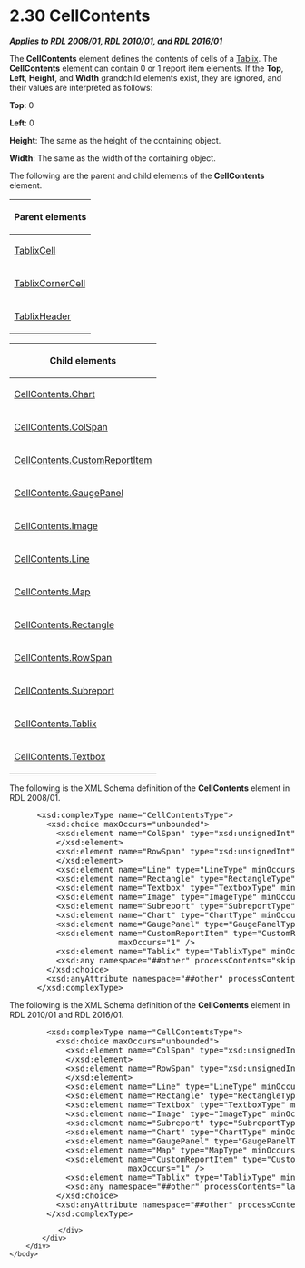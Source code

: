 <html dir="LTR" xmlns:mshelp="http://msdn.microsoft.com/mshelp" xmlns:ddue="http://ddue.schemas.microsoft.com/authoring/2003/5" xmlns:xlink="http://www.w3.org/1999/xlink" xmlns:tool="http://www.microsoft.com/tooltip">
    <head>
        <meta http-equiv="Content-Type" content="text/html; CHARSET=utf-8"></meta>
        <meta name="save" content="history"></meta>
        <title>2.30 CellContents</title>
        <xml>
            <mshelp:toctitle title="2.30 CellContents"></mshelp:toctitle>
            <mshelp:rltitle title="[MS-RDL]: CellContents"></mshelp:rltitle>
            <mshelp:keyword index="A" term="43ccec32-ec37-401c-ba8a-edbfa74e42f4"></mshelp:keyword>
            <mshelp:attr name="DCSext.ContentType" value="open specification"></mshelp:attr>
            <mshelp:attr name="AssetID" value="43ccec32-ec37-401c-ba8a-edbfa74e42f4"></mshelp:attr>
            <mshelp:attr name="TopicType" value="kbRef"></mshelp:attr>
            <mshelp:attr name="DCSext.Title" value="[MS-RDL]: CellContents" />
        </xml>
    </head>
    <body>
        <div id="header">
            <h1 class="heading">2.30 CellContents</h1>
        </div>
        <div id="mainSection">
            <div id="mainBody">
                <div id="allHistory" class="saveHistory"></div>
                <div id="sectionSection0" class="section" name="collapseableSection">
                    

<p><b><i>Applies to </i></b><a href="1e855f94-4617-47e4-b89e-0856c6cb420f.md"><b><i>RDL 2008/01</i></b></a><b><i>,
</i></b><a href="3428e690-a348-4ec7-8a6a-8efb42d2cdee.md"><b><i>RDL 2010/01</i></b></a><b><i>,
and </i></b><a href="52ce3983-2bfc-4e72-9359-42aaf5fe4509.md"><b><i>RDL 2016/01</i></b></a></p>

<p>The <b>CellContents</b> element defines the contents of
cells of a <a href="e42fb86e-799a-4202-8845-ac38831efccb.md">Tablix</a>. The <b>CellContents</b>
element can contain 0 or 1 report item elements. If the <b>Top</b>, <b>Left</b>,
<b>Height</b>, and <b>Width</b> grandchild elements exist, they are ignored,
and their values are interpreted as follows:</p>

<p><b>Top</b>: 0</p>

<p><b>Left</b>: 0</p>

<p><b>Height</b>: The same as the height of the
containing object.</p>

<p><b>Width</b>: The same as the width of the containing
object.</p>

<p>The following are the parent and child elements of the <b>CellContents</b>
element.</p>

<table>
 <thead>
  <tr>
   <th>
   <p>Parent elements</p>
   </th>
  </tr>
 </thead>
 <tr>
  <td>
  <p><a href="33258f80-fa42-4baf-abd5-ded34ffbbc61.md">TablixCell</a></p>
  </td>
 </tr>
 <tr>
  <td>
  <p><a href="6cdfb648-977b-4e6a-9316-19e8d45b6c10.md">TablixCornerCell</a></p>
  </td>
 </tr>
 <tr>
  <td>
  <p><a href="ac71f119-59be-471b-9316-e95b931402cb.md">TablixHeader</a></p>
  </td>
 </tr>
</table>

<p> </p>

<table>
 <thead>
  <tr>
   <th>
   <p>Child elements</p>
   </th>
  </tr>
 </thead>
 <tr>
  <td>
  <p><a href="90926a0d-f021-4dd5-8d20-0bba6c7a1991.md">CellContents.Chart</a></p>
  </td>
 </tr>
 <tr>
  <td>
  <p><a href="3ffb0387-2dd7-4b21-b36d-6df8fd0a0887.md">CellContents.ColSpan</a></p>
  </td>
 </tr>
 <tr>
  <td>
  <p><a href="e09f0734-9dfe-48bb-8a01-83fd55737d5c.md">CellContents.CustomReportItem</a></p>
  </td>
 </tr>
 <tr>
  <td>
  <p><a href="8286c536-2fa9-4ff0-93b8-6982faa2c305.md">CellContents.GaugePanel</a></p>
  </td>
 </tr>
 <tr>
  <td>
  <p><a href="09dceeb9-3f84-499f-b37a-2f6138eed780.md">CellContents.Image</a></p>
  </td>
 </tr>
 <tr>
  <td>
  <p><a href="a6e4edf9-5630-4255-b212-276b4e5c62a6.md">CellContents.Line</a></p>
  </td>
 </tr>
 <tr>
  <td>
  <p><a href="bd1cf9f2-0bc1-46df-82b2-d23b3ca45dc1.md">CellContents.Map</a></p>
  </td>
 </tr>
 <tr>
  <td>
  <p><a href="c5a5fbb0-c109-462a-ad16-ea1600b51ae0.md">CellContents.Rectangle</a></p>
  </td>
 </tr>
 <tr>
  <td>
  <p><a href="86a03c35-d5eb-4e30-be28-f8219e73fa30.md">CellContents.RowSpan</a></p>
  </td>
 </tr>
 <tr>
  <td>
  <p><a href="8055db6b-3215-46db-b1bf-b5a4ec874e36.md">CellContents.Subreport</a></p>
  </td>
 </tr>
 <tr>
  <td>
  <p><a href="cb7cc349-acc7-4ecb-bb8c-a451d7ae1dfb.md">CellContents.Tablix</a></p>
  </td>
 </tr>
 <tr>
  <td>
  <p><a href="231b670f-37d0-4fa6-a874-cc9c52229fdd.md">CellContents.Textbox</a></p>
  </td>
 </tr>
</table>

<p>The following is the XML Schema definition of the <b>CellContents</b>
element in RDL 2008/01.</p>

<dl>
<dd>
<div><pre> &lt;xsd:complexType name=&quot;CellContentsType&quot;&gt;
   &lt;xsd:choice maxOccurs=&quot;unbounded&quot;&gt;
     &lt;xsd:element name=&quot;ColSpan&quot; type=&quot;xsd:unsignedInt&quot; minOccurs=&quot;0&quot; maxOccurs=&quot;1&quot;&gt;
     &lt;/xsd:element&gt;
     &lt;xsd:element name=&quot;RowSpan&quot; type=&quot;xsd:unsignedInt&quot; minOccurs=&quot;0&quot; maxOccurs=&quot;1&quot;&gt;
     &lt;/xsd:element&gt;
     &lt;xsd:element name=&quot;Line&quot; type=&quot;LineType&quot; minOccurs=&quot;0&quot; maxOccurs=&quot;1&quot; /&gt;
     &lt;xsd:element name=&quot;Rectangle&quot; type=&quot;RectangleType&quot; minOccurs=&quot;0&quot; maxOccurs=&quot;1&quot; /&gt;
     &lt;xsd:element name=&quot;Textbox&quot; type=&quot;TextboxType&quot; minOccurs=&quot;0&quot; maxOccurs=&quot;1&quot; /&gt;
     &lt;xsd:element name=&quot;Image&quot; type=&quot;ImageType&quot; minOccurs=&quot;0&quot; maxOccurs=&quot;1&quot; /&gt;
     &lt;xsd:element name=&quot;Subreport&quot; type=&quot;SubreportType&quot; minOccurs=&quot;0&quot; maxOccurs=&quot;1&quot; /&gt;
     &lt;xsd:element name=&quot;Chart&quot; type=&quot;ChartType&quot; minOccurs=&quot;0&quot; maxOccurs=&quot;1&quot; /&gt;
     &lt;xsd:element name=&quot;GaugePanel&quot; type=&quot;GaugePanelType&quot; minOccurs=&quot;0&quot; maxOccurs=&quot;1&quot; /&gt;
     &lt;xsd:element name=&quot;CustomReportItem&quot; type=&quot;CustomReportItemType&quot; minOccurs=&quot;0&quot; 
                  maxOccurs=&quot;1&quot; /&gt;
     &lt;xsd:element name=&quot;Tablix&quot; type=&quot;TablixType&quot; minOccurs=&quot;0&quot; maxOccurs=&quot;1&quot; /&gt;
     &lt;xsd:any namespace=&quot;##other&quot; processContents=&quot;skip&quot; /&gt;
   &lt;/xsd:choice&gt;
   &lt;xsd:anyAttribute namespace=&quot;##other&quot; processContents=&quot;skip&quot; /&gt;
 &lt;/xsd:complexType&gt;
</pre></div>
</dd></dl>

<p>The following is the XML Schema definition of the <b>CellContents</b>
element in RDL 2010/01 and RDL 2016/01.</p>

<dl>
<dd>
<div><pre>   &lt;xsd:complexType name=&quot;CellContentsType&quot;&gt;
     &lt;xsd:choice maxOccurs=&quot;unbounded&quot;&gt;
       &lt;xsd:element name=&quot;ColSpan&quot; type=&quot;xsd:unsignedInt&quot; minOccurs=&quot;0&quot; maxOccurs=&quot;1&quot;&gt;
       &lt;/xsd:element&gt;
       &lt;xsd:element name=&quot;RowSpan&quot; type=&quot;xsd:unsignedInt&quot; minOccurs=&quot;0&quot; maxOccurs=&quot;1&quot;&gt;
       &lt;/xsd:element&gt;
       &lt;xsd:element name=&quot;Line&quot; type=&quot;LineType&quot; minOccurs=&quot;0&quot; maxOccurs=&quot;1&quot; /&gt;
       &lt;xsd:element name=&quot;Rectangle&quot; type=&quot;RectangleType&quot; minOccurs=&quot;0&quot; maxOccurs=&quot;1&quot; /&gt;
       &lt;xsd:element name=&quot;Textbox&quot; type=&quot;TextboxType&quot; minOccurs=&quot;0&quot; maxOccurs=&quot;1&quot; /&gt;
       &lt;xsd:element name=&quot;Image&quot; type=&quot;ImageType&quot; minOccurs=&quot;0&quot; maxOccurs=&quot;1&quot; /&gt;
       &lt;xsd:element name=&quot;Subreport&quot; type=&quot;SubreportType&quot; minOccurs=&quot;0&quot; maxOccurs=&quot;1&quot; /&gt;
       &lt;xsd:element name=&quot;Chart&quot; type=&quot;ChartType&quot; minOccurs=&quot;0&quot; maxOccurs=&quot;1&quot; /&gt;
       &lt;xsd:element name=&quot;GaugePanel&quot; type=&quot;GaugePanelType&quot; minOccurs=&quot;0&quot; maxOccurs=&quot;1&quot; /&gt;
       &lt;xsd:element name=&quot;Map&quot; type=&quot;MapType&quot; minOccurs=&quot;0&quot; maxOccurs=&quot;1&quot; /&gt;
       &lt;xsd:element name=&quot;CustomReportItem&quot; type=&quot;CustomReportItemType&quot; minOccurs=&quot;0&quot; 
                    maxOccurs=&quot;1&quot; /&gt;
       &lt;xsd:element name=&quot;Tablix&quot; type=&quot;TablixType&quot; minOccurs=&quot;0&quot; maxOccurs=&quot;1&quot; /&gt;
       &lt;xsd:any namespace=&quot;##other&quot; processContents=&quot;lax&quot; /&gt;
     &lt;/xsd:choice&gt;
     &lt;xsd:anyAttribute namespace=&quot;##other&quot; processContents=&quot;lax&quot; /&gt;
   &lt;/xsd:complexType&gt;
</pre></div>
</dd></dl>


                </div>
            </div>
        </div>
    </body>
</html>